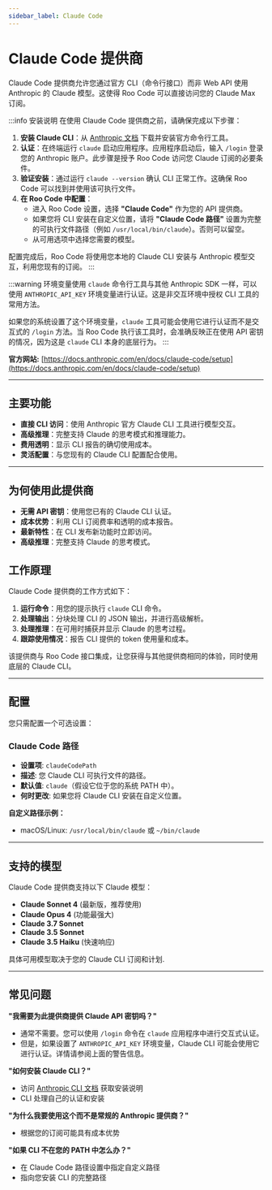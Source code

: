 ```yaml
---
sidebar_label: Claude Code
---
```


# Claude Code 提供商

Claude Code 提供商允许您通过官方 CLI（命令行接口）而非 Web API 使用 Anthropic 的 Claude 模型。这使得 Roo Code 可以直接访问您的 Claude Max 订阅。

:::info 安装说明
在使用 Claude Code 提供商之前，请确保完成以下步骤：

1.  **安装 Claude CLI**：从 [Anthropic 文档](https://docs.anthropic.com/en/docs/claude-code/setup) 下载并安装官方命令行工具。
2.  **认证**：在终端运行 `claude` 启动应用程序。应用程序启动后，输入 `/login` 登录您的 Anthropic 账户。此步骤是授予 Roo Code 访问您 Claude 订阅的必要条件。
3.  **验证安装**：通过运行 `claude --version` 确认 CLI 正常工作。这确保 Roo Code 可以找到并使用该可执行文件。
4.  **在 Roo Code 中配置**：
    *   进入 Roo Code 设置，选择 **"Claude Code"** 作为您的 API 提供商。
    *   如果您将 CLI 安装在自定义位置，请将 **"Claude Code 路径"** 设置为完整的可执行文件路径（例如 `/usr/local/bin/claude`）。否则可以留空。
    *   从可用选项中选择您需要的模型。

配置完成后，Roo Code 将使用您本地的 Claude CLI 安装与 Anthropic 模型交互，利用您现有的订阅。
:::


:::warning 环境变量使用
`claude` 命令行工具与其他 Anthropic SDK 一样，可以使用 `ANTHROPIC_API_KEY` 环境变量进行认证。这是非交互环境中授权 CLI 工具的常用方法。

如果您的系统设置了这个环境变量，`claude` 工具可能会使用它进行认证而不是交互式的 `/login` 方法。当 Roo Code 执行该工具时，会准确反映正在使用 API 密钥的情况，因为这是 `claude` CLI 本身的底层行为。
:::

**官方网站:** [https://docs.anthropic.com/en/docs/claude-code/setup](https://docs.anthropic.com/en/docs/claude-code/setup)

---

## 主要功能
- **直接 CLI 访问**：使用 Anthropic 官方 Claude CLI 工具进行模型交互。
- **高级推理**：完整支持 Claude 的思考模式和推理能力。
- **费用透明**：显示 CLI 报告的确切使用成本。
- **灵活配置**：与您现有的 Claude CLI 配置配合使用。

---

## 为何使用此提供商

- **无需 API 密钥**：使用您已有的 Claude CLI 认证。
- **成本优势**：利用 CLI 订阅费率和透明的成本报告。
- **最新特性**：在 CLI 发布新功能时立即访问。
- **高级推理**：完整支持 Claude 的思考模式。

## 工作原理

Claude Code 提供商的工作方式如下：

1. **运行命令**：用您的提示执行 `claude` CLI 命令。
2. **处理输出**：分块处理 CLI 的 JSON 输出，并进行高级解析。
3. **处理推理**：在可用时捕获并显示 Claude 的思考过程。
4. **跟踪使用情况**：报告 CLI 提供的 token 使用量和成本。

该提供商与 Roo Code 接口集成，让您获得与其他提供商相同的体验，同时使用底层的 Claude CLI。

---

## 配置

您只需配置一个可选设置：

### **Claude Code 路径**
- **设置项**: `claudeCodePath`
- **描述**: 您 Claude CLI 可执行文件的路径。
- **默认值**: `claude`（假设它位于您的系统 PATH 中）。
- **何时更改**: 如果您将 Claude CLI 安装在自定义位置。

**自定义路径示例：**
- macOS/Linux: `/usr/local/bin/claude` 或 `~/bin/claude`

---

## 支持的模型

Claude Code 提供商支持以下 Claude 模型：

- **Claude Sonnet 4** (最新版，推荐使用)
- **Claude Opus 4** (功能最强大)
- **Claude 3.7 Sonnet**
- **Claude 3.5 Sonnet**
- **Claude 3.5 Haiku** (快速响应)

具体可用模型取决于您的 Claude CLI 订阅和计划.


---


## 常见问题

**"我需要为此提供商提供 Claude API 密钥吗？"**
- 通常不需要。您可以使用 `/login` 命令在 `claude` 应用程序中进行交互式认证。
- 但是，如果设置了 `ANTHROPIC_API_KEY` 环境变量，Claude CLI 可能会使用它进行认证。详情请参阅上面的警告信息。

**"如何安装 Claude CLI？"**
- 访问 [Anthropic CLI 文档](https://docs.anthropic.com/en/docs/claude-code/setup) 获取安装说明
- CLI 处理自己的认证和安装

**"为什么我要使用这个而不是常规的 Anthropic 提供商？"**
- 根据您的订阅可能具有成本优势

**"如果 CLI 不在您的 PATH 中怎么办？"**
- 在 Claude Code 路径设置中指定自定义路径
- 指向您安装 CLI 的完整路径

